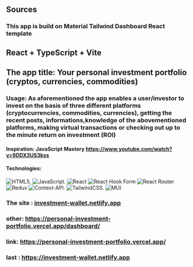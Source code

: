 ## Sources
### This app is build on Material Tailwind Dashboard React template

## React + TypeScript + Vite
## The app title: Your personal investment portfolio (cryptos, currencies, commodities)
### Usage: As aforementioned the app enables a user/investor to invest on the basis of three different platforms (cryptocurrencies, commodities, currencies), getting the recent posts, informations,knowledge of the abovementioned platforms, making virtual transactions or checking out up to the minute return on investment (ROI)

#### Inspiration: JavaScript Mastery https://www.youtube.com/watch?v=9DDX3US3kss

#### Technologies: 
![HTML5](https://img.shields.io/badge/html5-%23E34F26.svg?style=for-the-badge&logo=html5&logoColor=white). ![JavaScript](https://img.shields.io/badge/javascript-%23323330.svg?style=for-the-badge&logo=javascript&logoColor=%23F7DF1E). ![React](https://img.shields.io/badge/react-%2320232a.svg?style=for-the-badge&logo=react&logoColor=%2361DAFB) ![React Hook Form](https://img.shields.io/badge/React%20Hook%20Form-%23EC5990.svg?style=for-the-badge&logo=reacthookform&logoColor=white) ![React Router](https://img.shields.io/badge/React_Router-CA4245?style=for-the-badge&logo=react-router&logoColor=white) ![Redux](https://img.shields.io/badge/redux-%23593d88.svg?style=for-the-badge&logo=redux&logoColor=white) ![Context-API](https://img.shields.io/badge/Context--Api-000000?style=for-the-badge&logo=react). ![TailwindCSS](https://img.shields.io/badge/tailwindcss-%2338B2AC.svg?style=for-the-badge&logo=tailwind-css&logoColor=white). ![MUI](https://img.shields.io/badge/MUI-%230081CB.svg?style=for-the-badge&logo=mui&logoColor=white)

### The site : [investment-wallet.netlify.app](https://investment-wallet.netlify.app/dashboard/home)
### other:  https://personal-investment-portfolio.vercel.app/dashboard/
### link: https://personal-investment-portfolio.vercel.app/
### last :  https://investment-wallet.netlify.app


